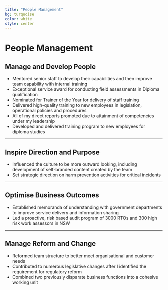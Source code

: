 ```yaml
---
title: "People Management"
bg: turquoise
color: white
style: center
---
```


<span class="fa-stack subtlecircle" style="font-size:100px; background:rgba(255,166,0,0.1)">
  <i class="fa fa-circle fa-stack-2x text-white"></i>
  <i class="fa fa-bicycle fa-stack-1x text-orange"></i>
</span>

# People Management

## Manage and Develop People
- Mentored senior staff to develop their capabilities and then improve team capability with internal training
- Exceptional service award for conducting field assessments in Diploma qualification
- Nominated for Trainer of the Year for delivery of staff training
- Delivered high-quality training to new employees in legislation, operational policies and procedures
- All of my direct reports promoted due to attainment of competencies under my leadership
- Developed and delivered training program to new employees for diploma studies

***

## Inspire Direction and Purpose
- Influenced the culture to be more outward looking, including development of
self-branded content created by the team
- Set strategic direction on harm prevention activities for critical incidents

***

## Optimise Business Outcomes
- Established memoranda of understanding with government departments to improve service delivery and information sharing
- Led a proactive, risk based audit program of 3000 RTOs and 300 high risk work assessors in NSW

***

## Manage Reform and Change
- Reformed team structure to better meet organisational and customer needs
- Contributed to numerous legislative changes after I identified the requirement for regulatory reform
- Combined two previously disparate business functions into a cohesive working unit
